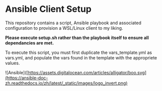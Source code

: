 # Ansible Client Setup
  
This repository contains a script, Ansible playbook and associated configuration to provision a WSL/Linux client to my liking.  

**Please execute setup.sh rather than the playbook itself to ensure all dependancies are met.**
  
To execute this script, you must first duplicate the vars_template.yml as vars.yml, and populate the vars found in the template with the appropriete values.  
  
![Ansible]([https://assets.digitalocean.com/articles/alligator/boo.svg](https://ansible-doc-zh.readthedocs.io/zh/latest/_static/images/logo_invert.png)

